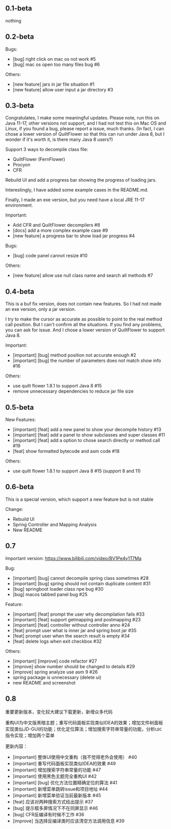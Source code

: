 ## 0.1-beta

nothing

## 0.2-beta

Bugs:
- [bug] right click on mac os not work #5
- [bug] mac os open too many files bug #6

Others:
- [new feature] jars in jar file situation #1
- [new feature] allow user input a jar directory #3

## 0.3-beta

Congratulates, I make some meaningful updates. Please note, run this on Java 11-17, other versions not support, 
and I had not test this on Mac OS and Linux, if you found a bug, please report a issue, much thanks. 
(In fact, I can chose a lower version of QuiltFlower so that this can run under Java 8, 
but I wonder if it's worth it, is there many Java 8 users?)

Support 3 ways to decompile class file:
- QuiltFlower (FernFlower)
- Procyon
- CFR

Rebuild UI and add a progress bar showing the progress of loading jars.

Interestingly, I have added some example cases in the README.md.

Finally, I made an exe version, but you need have a local JRE 11-17 environment.

Important:
- Add CFR and QuiltFlower decompilers #8
- [docs] add a more complex example case #9
- [new feature] a progress bar to show load jar progress #4

Bugs:
- [bug] code panel cannot resize #10

Others:
- [new feature] allow use null class name and search all methods #7

## 0.4-beta

This is a buf fix version, does not contain new features.
So I had not made an exe version, only a jar version.

I try to make the cursor as accurate as possible to point to the real method call position.
But I can't confirm all the situations. If you find any problems, you can ask for issue.
And I chose a lower version of QuiltFlower to support Java 8.

Important:
- [important] [bug] method position not accurate enough #2
- [important] [bug] the number of parameters does not match show info #16

Others:
- use quilt flower 1.8.1 to support Java 8 #15
- remove unnecessary dependencies to reduce jar file size

## 0.5-beta

New Features:
- [important] [feat] add a new panel to show your decompile history #13
- [important] [feat] add a panel to show subclasses and super classes #11
- [important] [feat] add a option to chose search directly or method call #19
- [feat] show formatted bytecode and asm code #18

Others:
- use quilt flower 1.8.1 to support Java 8 #15 (support 8 and 11)

## 0.6-beta

This is a special version, which support a new feature but is not stable

Change:
- Rebuild UI
- Spring Controller and Mapping Analysis
- New README

## 0.7

Important version: https://www.bilibili.com/video/BV1Pe4y1T7Ma

Bug:
- [important] [bug] cannot decompile spring class sometimes #28
- [important] [bug] spring should not contain duplicate content #31
- [bug] springboot loader class npe bug #30
- [bug] macos tabbed panel bug #25

Feature:
- [important] [feat] prompt the user why decompilation fails #33
- [important] [feat] support getmapping and postmapping #23
- [important] [feat] controller without controller anno #24
- [feat] prompt user what is inner jar and spring boot jar #35
- [feat] prompt user when the search result is empty #34
- [feat] delete logs when exit checkbox #32

Others:
- [important] [improve] code refactor #27
- [improve] show number should be changed to details #29
- [improve] spring analyze use asm 9 #26
- spring package is unnecessary (delete ui)
- new README and screenshot

## 0.8

重要更新版本，变化较大建议下载更新，新增众多代码

重构UI为中文版黑暗主题；重写代码面板实现类似IDEA的效果；增加文件树面板实现类似JD-GUI的功能；优化定位算法；增加搜索字符串常量的功能，分析`LDC`指令实现；增加两个菜单

更新内容：
- [important] 整体UI使用中文重构（我不觉得老外会使用） #40
- [important] 重写代码面板实现类似IDEA的效果 #49
- [important] 增加搜索字符串常量的功能 #47
- [important] 使用黑色主题完全重构UI #42
- [important] [bug] 优化方法位置精确定位的算法 #41
- [important] 新增菜单跳转issue和项目地址 #44
- [important] 新增菜单验证当前最新版本 #45
- [feat] 应该对两种搜索方式给出提示 #37
- [bug] 提示框多屏情况下不在同屏显示 #46
- [bug] CFR反编译有时候不工作 #36
- [improve] 当选择反编译类时应该清空方法调用信息 #39
